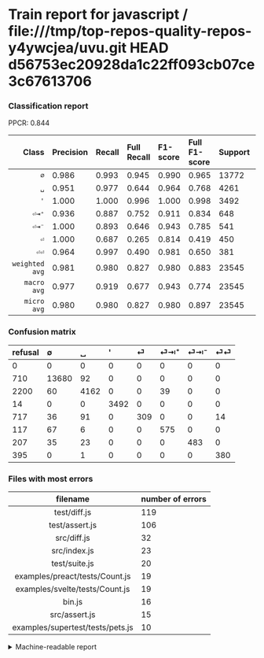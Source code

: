 # Train report for javascript / file:///tmp/top-repos-quality-repos-y4ywcjea/uvu.git HEAD d56753ec20928da1c22ff093cb07ce3c67613706

### Classification report

PPCR: 0.844

| Class | Precision | Recall | Full Recall | F1-score | Full F1-score | Support | Full Support | PPCR |
|------:|:----------|:-------|:------------|:---------|:---------|:--------|:-------------|:-----|
| `∅` | 0.986| 0.993| 0.945| 0.990| 0.965| 13772| 14482| 0.951 |
| `␣` | 0.951| 0.977| 0.644| 0.964| 0.768| 4261| 6461| 0.659 |
| `'` | 1.000| 1.000| 0.996| 1.000| 0.998| 3492| 3506| 0.996 |
| `⏎⇥⁺` | 0.936| 0.887| 0.752| 0.911| 0.834| 648| 765| 0.847 |
| `⏎⇥⁻` | 1.000| 0.893| 0.646| 0.943| 0.785| 541| 748| 0.723 |
| `⏎` | 1.000| 0.687| 0.265| 0.814| 0.419| 450| 1167| 0.386 |
| `⏎⏎` | 0.964| 0.997| 0.490| 0.981| 0.650| 381| 776| 0.491 |
| `weighted avg` | 0.981| 0.980| 0.827| 0.980| 0.883| 23545| 27905| 0.844 |
| `macro avg` | 0.977| 0.919| 0.677| 0.943| 0.774| 23545| 27905| 0.844 |
| `micro avg` | 0.980| 0.980| 0.827| 0.980| 0.897| 23545| 27905| 0.844 |

### Confusion matrix

|refusal|  ∅| ␣| '| ⏎| ⏎⇥⁺| ⏎⇥⁻| ⏎⏎| 
|:---|:---|:---|:---|:---|:---|:---|:---|
|0 |0 |0 |0 |0 |0 |0 |0 |
|710 |13680 |92 |0 |0 |0 |0 |0 |
|2200 |60 |4162 |0 |0 |39 |0 |0 |
|14 |0 |0 |3492 |0 |0 |0 |0 |
|717 |36 |91 |0 |309 |0 |0 |14 |
|117 |67 |6 |0 |0 |575 |0 |0 |
|207 |35 |23 |0 |0 |0 |483 |0 |
|395 |0 |1 |0 |0 |0 |0 |380 |

### Files with most errors

| filename | number of errors|
|:----:|:-----|
| test/diff.js | 119 |
| test/assert.js | 106 |
| src/diff.js | 32 |
| src/index.js | 23 |
| test/suite.js | 20 |
| examples/preact/tests/Count.js | 19 |
| examples/svelte/tests/Count.js | 19 |
| bin.js | 16 |
| src/assert.js | 15 |
| examples/supertest/tests/pets.js | 10 |

<details>
    <summary>Machine-readable report</summary>
```json
{
  "cl_report": {"\u0027": {"f1-score": 1.0, "precision": 1.0, "recall": 1.0, "support": 3492}, "macro avg": {"f1-score": 0.9432670976274153, "precision": 0.9768565985725101, "recall": 0.9191806568476684, "support": 23545}, "micro avg": {"f1-score": 0.9802930558504991, "precision": 0.9802930558504991, "recall": 0.9802930558504991, "support": 23545}, "weighted avg": {"f1-score": 0.9797193815162378, "precision": 0.9805209094458375, "recall": 0.9802930558504991, "support": 23545}, "\u2205": {"f1-score": 0.9895117540687162, "precision": 0.9857328145265889, "recall": 0.9933197792622713, "support": 13772}, "\u23ce": {"f1-score": 0.8142292490118578, "precision": 1.0, "recall": 0.6866666666666666, "support": 450}, "\u23ce\u21e5\u207a": {"f1-score": 0.9112519809825674, "precision": 0.9364820846905537, "recall": 0.8873456790123457, "support": 648}, "\u23ce\u21e5\u207b": {"f1-score": 0.943359375, "precision": 1.0, "recall": 0.8927911275415896, "support": 541}, "\u23ce\u23ce": {"f1-score": 0.9806451612903225, "precision": 0.9644670050761421, "recall": 0.9973753280839895, "support": 381}, "\u2423": {"f1-score": 0.9638721630384436, "precision": 0.9513142857142857, "recall": 0.9767660173668153, "support": 4261}},
  "cl_report_full": {"\u0027": {"f1-score": 0.9979994284081166, "precision": 1.0, "recall": 0.9960068454078722, "support": 3506}, "macro avg": {"f1-score": 0.7739794248358438, "precision": 0.9768565985725101, "recall": 0.6766612296451084, "support": 27905}, "micro avg": {"f1-score": 0.8972206025267251, "precision": 0.9802930558504991, "recall": 0.8271277548826376, "support": 27905}, "weighted avg": {"f1-score": 0.8833964573336691, "precision": 0.9785937792761662, "recall": 0.8271277548826376, "support": 27905}, "\u2205": {"f1-score": 0.9647390691114245, "precision": 0.9857328145265889, "recall": 0.944620908714266, "support": 14482}, "\u23ce": {"f1-score": 0.4186991869918699, "precision": 1.0, "recall": 0.2647814910025707, "support": 1167}, "\u23ce\u21e5\u207a": {"f1-score": 0.8339376359680928, "precision": 0.9364820846905537, "recall": 0.7516339869281046, "support": 765}, "\u23ce\u21e5\u207b": {"f1-score": 0.784727863525589, "precision": 1.0, "recall": 0.6457219251336899, "support": 748}, "\u23ce\u23ce": {"f1-score": 0.6495726495726495, "precision": 0.9644670050761421, "recall": 0.4896907216494845, "support": 776}, "\u2423": {"f1-score": 0.7681801402731635, "precision": 0.9513142857142857, "recall": 0.6441727286797709, "support": 6461}},
  "ppcr": 0.8437555993549543
}
```
</details>
